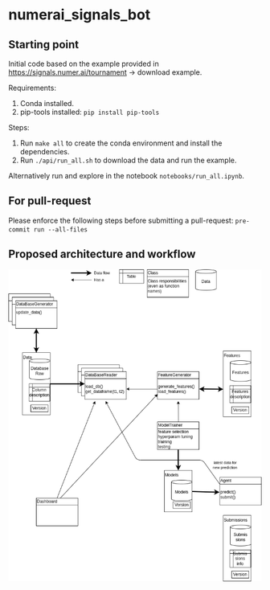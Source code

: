 # numerai_signals_bot

## Starting point

Initial code based on the example provided in https://signals.numer.ai/tournament -> download example.

Requirements:

1. Conda installed.
2. pip-tools installed: `pip install pip-tools`

Steps:

1. Run `make all` to create the conda environment and install the dependencies.
2. Run `./api/run_all.sh` to download the data and run the example.

Alternatively run and explore in the notebook `notebooks/run_all.ipynb`.

## For pull-request

Please enforce the following steps before submitting a pull-request:
`pre-commit run --all-files`

## Proposed architecture and workflow

![Image](docs/schemes.drawio.png)
